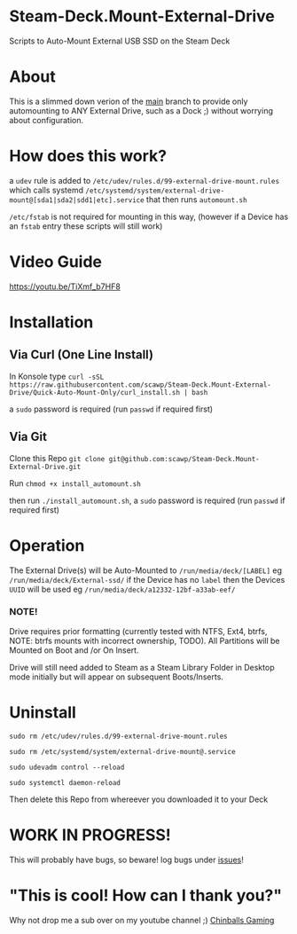 # Steam-Deck.Mount-External-Drive
Scripts to Auto-Mount External USB SSD on the Steam Deck

# About

This is a slimmed down verion of the [main](https://github.com/scawp/Steam-Deck.Mount-External-Drive) branch to provide 
only automounting to ANY External Drive, such as a Dock ;)
without worrying about configuration.

# How does this work?

a `udev` rule is added to `/etc/udev/rules.d/99-external-drive-mount.rules`
which calls systemd `/etc/systemd/system/external-drive-mount@[sda1|sda2|sdd1|etc].service`
that then runs `automount.sh`

`/etc/fstab` is not required for mounting in this way, (however if a Device has an `fstab` entry these scripts will still work)

# Video Guide

https://youtu.be/TiXmf_b7HF8

# Installation

## Via Curl (One Line Install)

In Konsole type `curl -sSL https://raw.githubusercontent.com/scawp/Steam-Deck.Mount-External-Drive/Quick-Auto-Mount-Only/curl_install.sh | bash`

a `sudo` password is required (run `passwd` if required first)

## Via Git

Clone this Repo `git clone git@github.com:scawp/Steam-Deck.Mount-External-Drive.git`

Run `chmod +x install_automount.sh`

then run `./install_automount.sh`, a `sudo` password is required (run `passwd` if required first)

# Operation

The External Drive(s) will be Auto-Mounted to `/run/media/deck/[LABEL]` eg `/run/media/deck/External-ssd/` if the Device has no `label` then the Devices `UUID` will be used eg `/run/media/deck/a12332-12bf-a33ab-eef/`

### NOTE!

Drive requires prior formatting (currently tested with NTFS, Ext4, btrfs, NOTE: btrfs mounts with incorrect ownership, TODO). All Partitions will be Mounted on Boot and /or On Insert.

Drive will still need added to Steam as a Steam Library Folder in Desktop mode initially but will appear on subsequent Boots/Inserts.

# Uninstall

`sudo rm /etc/udev/rules.d/99-external-drive-mount.rules`

`sudo rm /etc/systemd/system/external-drive-mount@.service`

`sudo udevadm control --reload`

`sudo systemctl daemon-reload`

Then delete this Repo from whereever you downloaded it to your Deck

# WORK IN PROGRESS!
This will probably have bugs, so beware! log bugs under [issues](https://github.com/scawp/Steam-Deck.Mount-External-Drive/issues)!

# "This is cool! How can I thank you?"
Why not drop me a sub over on my youtube channel ;) [Chinballs Gaming](https://www.youtube.com/chinballsTV?sub_confirmation=1)
